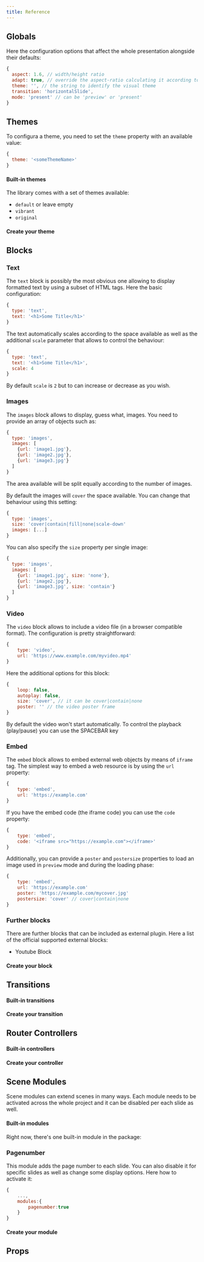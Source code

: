 ```yaml
---
title: Reference
---
```


## Globals

Here the configuration options that affect the whole presentation alongside their defaults:

```js
{
  aspect: 1.6, // width/height ratio
  adapt: true, // override the aspect-ratio calculating it according to the container width/height
  theme: '', // the string to identify the visual theme
  transition: 'horizontalSlide',
  mode: 'present' // can be 'preview' or 'present'
}
```




## Themes

To configura a theme, you need to set the `theme` property with an available value:

```js
{
  theme: '<someThemeName>'
}
```

#### Built-in themes

The library comes with a set of themes available:

- `default` or leave empty
- `vibrant`
- `original`

#### Create your theme



## Blocks

### Text

The `text` block is possibly the most obvious one allowing to display formatted text by using a subset of HTML tags. Here the basic configuration:

```js
{
  type: 'text',
  text: '<h1>Some Title</h1>'
}
```

The text automatically scales according to the space available as well as the additional `scale` parameter that allows to control the behaviour:

```js
{
  type: 'text',
  text: '<h1>Some Title</h1>',
  scale: 4
}
```

By default `scale` is `2` but to can increase or decrease as you wish.


### Images

The `images` block allows to display, guess what, images.
You need to provide an array of objects such as:

```js
{
  type: 'images',
  images: [
  	{url: 'image1.jpg'},
  	{url: 'image2.jpg'},
  	{url: 'image3.jpg'}
  ]
}
```

The area available will be split equally according to the number of images.

By default the images will `cover` the space available. You can change that behaviour using this setting:

```js
{
  type: 'images',
  size: 'cover|contain|fill|none|scale-down'
  images: [...]
}
```

You can also specify the `size` property per single image:

```js
{
  type: 'images',
  images: [
  	{url: 'image1.jpg', size: 'none'},
  	{url: 'image2.jpg'},
  	{url: 'image3.jpg', size: 'contain'}
  ]
}
```

### Video

The `video` block allows to include a video file (in a browser compatible format).
The configuration is pretty straightforward:

```js
{
	type: 'video',
	url: 'https://www.example.com/myvideo.mp4'
}
```

Here the additional options for this block:

```js
{
	loop: false,
	autoplay: false,
	size: 'cover', // it can be cover|contain|none
	poster: '' // the video poster frame
}
```

By default the video won't start automatically. To control the playback (play/pause) you can use the SPACEBAR key

### Embed

The `embed` block allows to embed external web objects by means of `iframe` tag.
The simplest way to embed a web resource is by using the `url` property:

```js
{
	type: 'embed',
	url: 'https://example.com'
}
```

If you have the embed code (the iframe code) you can use the `code` property:

```js
{
	type: 'embed',
	code: '<iframe src="https://example.com"></iframe>'
}
```

Additionally, you can provide a `poster` and `postersize` properties to load an image used in `preview` mode and during the loading phase:

```js
{
	type: 'embed',
	url: 'https://example.com'
	poster: 'https://example.com/mycover.jpg'
	postersize: 'cover' // cover|contain|none
}
```

### Further blocks

There are further blocks that can be included as external plugin. Here a list of the official supported external blocks:

- Youtube Block

#### Create your block



## Transitions

#### Built-in transitions

#### Create your transition



## Router Controllers

#### Built-in controllers

#### Create your controller



## Scene Modules

Scene modules can extend scenes in many ways. Each module needs to be activated across the whole project and it can be disabled per each slide as well.

#### Built-in modules

Right now, there's one built-in module in the package:

### Pagenumber

This module adds the page number to each slide. You can also disable it for specific slides as well as change some display options. Here how to activate it:

```js
{
	...,
	modules:{
		pagenumber:true
	}
}
```

#### Create your module



## Props

